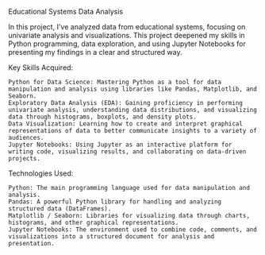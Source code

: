 Educational Systems Data Analysis

In this project, I've analyzed data from educational systems, focusing on univariate analysis and visualizations. This project deepened my skills in Python programming, data exploration, and using Jupyter Notebooks for presenting my findings in a clear and structured way.
 
Key Skills Acquired:

    Python for Data Science: Mastering Python as a tool for data manipulation and analysis using libraries like Pandas, Matplotlib, and Seaborn.
    Exploratory Data Analysis (EDA): Gaining proficiency in performing univariate analysis, understanding data distributions, and visualizing data through histograms, boxplots, and density plots.
    Data Visualization: Learning how to create and interpret graphical representations of data to better communicate insights to a variety of audiences.
    Jupyter Notebooks: Using Jupyter as an interactive platform for writing code, visualizing results, and collaborating on data-driven projects.

Technologies Used:

    Python: The main programming language used for data manipulation and analysis.
    Pandas: A powerful Python library for handling and analyzing structured data (DataFrames).
    Matplotlib / Seaborn: Libraries for visualizing data through charts, histograms, and other graphical representations.
    Jupyter Notebooks: The environment used to combine code, comments, and visualizations into a structured document for analysis and presentation.

